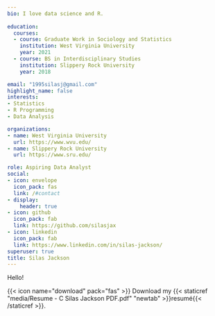```yaml
---
bio: I love data science and R.
  
education:
  courses:
  - course: Graduate Work in Sociology and Statistics
    institution: West Virginia University
    year: 2021
  - course: BS in Interdisciplinary Studies
    institution: Slippery Rock University
    year: 2018

email: "1995silasj@gmail.com"
highlight_name: false
interests:
- Statistics
- R Programming
- Data Analysis

organizations:
- name: West Virginia University
  url: https://www.wvu.edu/
- name: Slippery Rock University
  url: https://www.sru.edu/

role: Aspiring Data Analyst
social:
- icon: envelope
  icon_pack: fas
  link: /#contact
- display:
    header: true
- icon: github
  icon_pack: fab
  link: https://github.com/silasjax
- icon: linkedin
  icon_pack: fab
  link: https://www.linkedin.com/in/silas-jackson/
superuser: true
title: Silas Jackson
---
```


Hello!

{{< icon name="download" pack="fas" >}} Download my {{< staticref "media/Resume - C Silas Jackson PDF.pdf" "newtab" >}}resumé{{< /staticref >}}.
